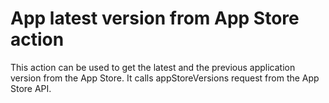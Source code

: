# App latest version from App Store action

This action can be used to get the latest and the previous application version from the App Store. It calls appStoreVersions request from the App Store API.
